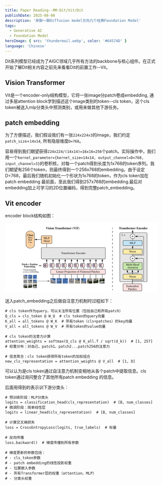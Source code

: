 ```yaml
---
title: Paper Reading--MM-Dit/Vit/Dit
publishDate: 2025-08-08
description: '来聊一聊Diffusion model方向几个经典Foundation Model'
tags:
  - Generative AI
  - Foundation Model
heroImage: { src: 'thundermail.webp', color: '#64574D' }
language: 'Chinese'
---
```


Dit系列模型已经成为了AIGC领域几乎所有方法的backbone与核心组件。在正式开始了解Dit相关内容之前先来看看Dit的前置工作--Vit。

## Vision Transformer

Vit是一个encoder-only结构模型，它将一张image分patch卷成embedding, 通过多层attention block学到描述这个image类别的token--cls token，这个cls token被送入mlp分类头中预测类别，或用来做其他下游任务。

## patch embedding
为了方便描述，我们假设我们有一张`224x224x3`的image，我们约定`patch_size`=`14x14`, 所有隐层维度`D=768`。

容易得到我们期望获得`224x224/(14x14)=16x16=256`个patch。实际操作中，我们用一个`kernel_parameter={kernel_size=14x14, output_channel=D=768, input_channel=3}`的卷积核，对每一个patch得到长度为1x768的token序列。我们期望有256个token，则最终得到一个256x768的embedding。由于设定D=768，最后我们随机初始化一个形状为1x768的token，作为cls token加在patch embedding 最前面，至此我们得到257x768的embedding.最后对embedding加上可学习的2D位置编码，得到完整patch_embedding。

## Vit encoder

encoder block结构如图：

![alt text](vit-encoder.png)

送入patch_embedding之后做自注意力机制时过程如下：

```
# cls token作为query，可以关注所有位置（包括自己和所有patch）
Q_cls = cls_token @ W_Q  # cls token的query向量
K_all = all_tokens @ W_K  # 所有token（cls+patches）的key向量  
V_all = all_tokens @ W_V  # 所有token的value向量

# cls token的注意力计算
attention_weights = softmax(Q_cls @ K_all.T / sqrt(d_k))  # [1, 257]
# 权重分布：对自己、patch1、patch2...patch256的注意力

# 信息聚合：cls token获得所有token的加权组合
new_cls_representation = attention_weights @ V_all  # [1, D]

```

可以认为是cls token通过自注意力机制变相地从各个patch中提取信息。cls token通过询问整合了其他所有patch embedding 的信息。

后面用得到的表示训下游分类头：
```
# 预训练阶段：MLP分类头
logits = classification_head(cls_representation)  # [B, num_classes]
# 微调阶段：简单线性层
logits = linear_head(cls_representation)  # [B, num_classes]

# 计算交叉熵损失
loss = CrossEntropyLoss(logits, true_labels)  # 标量

# 反向传播
loss.backward()  # 梯度传播到所有参数

# 梯度更新的参数包括：
# - cls_token参数
# - patch embedding的线性投影权重  
# - 位置嵌入参数
# - 所有Transformer层的权重（attention、MLP）
# - 分类头权重
```

